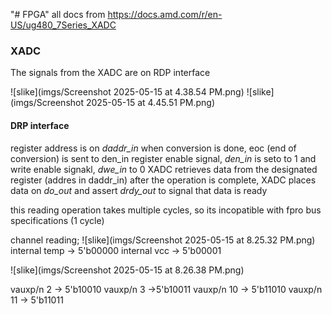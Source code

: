 "# FPGA" 
all docs from https://docs.amd.com/r/en-US/ug480_7Series_XADC
### XADC
The signals from the XADC are on RDP interface

![slike](imgs/Screenshot 2025-05-15 at 4.38.54 PM.png)
![slike](imgs/Screenshot 2025-05-15 at 4.45.51 PM.png)
#### DRP interface
register address is on *daddr_in*
when conversion is done, eoc (end of conversion) is sent to den_in
register enable signal, *den_in* is seto to 1 and write enable signakl, *dwe_in* to 0
XADC retrieves data from the designated register (addres in daddr_in)
after the operation is complete, XADC places data on *do_out* and assert *drdy_out* to signal that data is ready

this reading operation takes multiple cycles, so its incopatible with fpro bus specifications (1 cycle)




channel reading;
![slike](imgs/Screenshot 2025-05-15 at 8.25.32 PM.png)
 internal temp -> 5'b00000
internal vcc -> 5'b00001 

![slike](imgs/Screenshot 2025-05-15 at 8.26.38 PM.png)

vauxp/n 2 -> 5'b10010
vauxp/n 3 ->5'b10011 
vauxp/n 10 -> 5'b11010 
vauxp/n 11 -> 5'b11011
